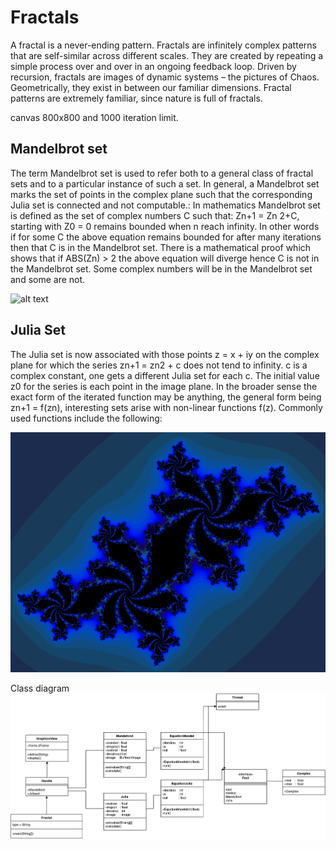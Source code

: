 # Fractals

A fractal is a never-ending pattern. Fractals are infinitely complex patterns that are self-similar across different scales. They are created by repeating a simple process over and over in an ongoing feedback loop. Driven by recursion, fractals are images of dynamic systems – the pictures of Chaos. Geometrically, they exist in between our familiar dimensions. Fractal patterns are extremely familiar, since nature is full of fractals.

canvas 800x800 and 1000 iteration limit.

   
 
## Mandelbrot set

The term Mandelbrot set is used to refer both to a general class of fractal sets and to a particular instance of such a set. In general, a Mandelbrot set marks the set of points in the complex plane such that the corresponding Julia set is connected and not computable.: In mathematics Mandelbrot set is defined as the set of complex numbers C such
that: Zn+1 = Zn
2+C, starting with Z0 = 0 remains bounded when n reach infinity. In other words if for
some C the above equation remains bounded for after many iterations then that C is in the Mandelbrot
set. There is a mathematical proof which shows that if ABS(Zn) > 2 the above equation will diverge
hence C is not in the Mandelbrot set. Some complex numbers will be in the Mandelbrot set and some
are not. 

 ![alt text](https://github.com/praveendhananjaya/Fractals/blob/main/Mandelbrot_sequence_new.gif?raw=true)
 
 

## Julia Set

The Julia set is now associated with those points z = x + iy on the complex plane for which the series zn+1 = zn2 + c does not tend to infinity. c is a complex constant, one gets a different Julia set for each c. The initial value z0 for the series is each point in the image plane. In the broader sense the exact form of the iterated function may be anything, the general form being zn+1 = f(zn), interesting sets arise with non-linear functions f(z). Commonly used functions include the following:


 ![alt text](https://github.com/praveendhananjaya/Fractals/blob/main/Julia-set.png?raw=true)
 
 
Class diagram
![alt text](https://github.com/praveendhananjaya/Fractals/blob/main/diagr.png?raw=true)
 
 
